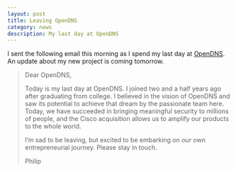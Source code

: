 ```yaml
---
layout: post
title: Leaving OpenDNS
category: news
description: My last day at OpenDNS
---
```


I sent the following email this morning as I spend my last day at [OpenDNS](http://www.opendns.com). An update about my new project is coming tomorrow.

<blockquote>
Dear OpenDNS,

Today is my last day at OpenDNS. I joined two and a half years ago after graduating from college. I believed in the vision of OpenDNS and saw its potential to achieve that dream by the passionate team here. Today, we have succeeded in bringing meaningful security to millions of people, and the Cisco acquisition allows us to amplify our products to the whole world.

I’m sad to be leaving, but excited to be embarking on our own entrepreneurial journey. Please stay in touch.

Philip
</blockquote>
